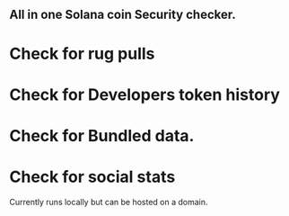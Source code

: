 ## All in one Solana coin Security checker.  

# Check for rug pulls
# Check for Developers token history
# Check for Bundled data.
# Check for social stats


Currently runs locally but can be hosted on a domain.
